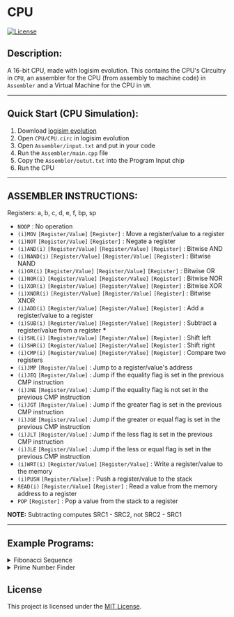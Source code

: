 # CPU

[![License](https://img.shields.io/badge/license-MIT-blue.svg)](https://opensource.org/licenses/MIT)

## Description:
A 16-bit CPU, made with logisim evolution. This contains the CPU's Circuitry in `CPU`, an assembler for the CPU (from assembly to machine code) in `Assembler` and a Virtual Machine for the CPU in `VM`.

---

## Quick Start (CPU Simulation):
1) Download [logisim evolution](https://github.com/logisim-evolution/logisim-evolution)
2) Open `CPU/CPU.circ` in logisim evolution
3) Open `Assembler/input.txt` and put in your code
4) Run the `Assembler/main.cpp` file
5) Copy the `Assembler/outut.txt` into the Program Input chip
6) Run the CPU

---

## ASSEMBLER INSTRUCTIONS:
Registers: a, b, c, d, e, f, bp, sp

- `NOOP` : No operation
- `(i)MOV` `[Register/Value]` `[Register]` : Move a register/value to a register
- `(i)NOT` `[Register/Value]` `[Register]` : Negate a register
- `(i)AND(i)` `[Register/Value]` `[Register/Value]` `[Register]` : Bitwise AND
- `(i)NAND(i)` `[Register/Value]` `[Register/Value]` `[Register]` : Bitwise NAND
- `(i)OR(i)` `[Register/Value]` `[Register/Value]` `[Register]` : Bitwise OR
- `(i)NOR(i)` `[Register/Value]` `[Register/Value]` `[Register]` : Bitwise NOR
- `(i)XOR(i)` `[Register/Value]` `[Register/Value]` `[Register]` : Bitwise XOR
- `(i)XNOR(i)` `[Register/Value]` `[Register/Value]` `[Register]` : Bitwise XNOR
- `(i)ADD(i)` `[Register/Value]` `[Register/Value]` `[Register]` : Add a register/value to a register
- `(i)SUB(i)` `[Register/Value]` `[Register/Value]` `[Register]` : Subtract a register/value from a register **__*__**
- `(i)SHL(i)` `[Register/Value]` `[Register/Value]` `[Register]` : Shift left
- `(i)SHR(i)` `[Register/Value]` `[Register/Value]` `[Register]` : Shift right
- `(i)CMP(i)` `[Register/Value]` `[Register/Value]` `[Register]` : Compare two registers
- `(i)JMP` `[Register/Value]` : Jump to a register/value's address
- `(i)JEQ` `[Register/Value]` : Jump if the equality flag is set in the previous CMP instruction
- `(i)JNE` `[Register/Value]` : Jump if the equality flag is not set in the previous CMP instruction
- `(i)JGT` `[Register/Value]` : Jump if the greater flag is set in the previous CMP instruction
- `(i)JGE` `[Register/Value]` : Jump if the greater or equal flag is set in the previous CMP instruction
- `(i)JLT` `[Register/Value]` : Jump if the less flag is set in the previous CMP instruction
- `(i)JLE` `[Register/Value]` : Jump if the less or equal flag is set in the previous CMP instruction
- `(i)WRT(i)` `[Register/Value]` `[Register/Value]` : Write a register/value to the memory
- `(i)PUSH` `[Register/Value]` : Push a register/value to the stack
- `READ(i)` `[Register/Value]` `[Register]` : Read a value from the memory address to a register
- `POP` `[Register]` : Pop a value from the stack to a register

**__NOTE:__** Subtracting computes SRC1 - SRC2, not SRC2 - SRC1

---
## Example Programs:
<details>
<summary>Fibonacci Sequence</summary>

`input.txt`:
```assembly
iMOV 1, b
ADDi sp 10 sp

#start
ADD a b c
PUSH c
MOV b a
MOV c b
iJMP start
```

`output.txt (+ formatting)`:
```
0000 8201 0001 4bc7 000a 0a0a 3c80 0240
0281 9400 0005 0000 0000 0000 0000 0000
```
</details>

<details>
<summary>Prime Number Finder</summary>

`input.txt`:
```assembly
#start:
    iMOV 100 a;
    iMOV 210 sp;
    iMOV 2 b;

#removemultiples:
    ADDi c 100 c;
    iWRT 0xffff c;
    SUBi c 100 c;
    ADD b c c;
CMP c a;
iJLT removemultiples;

#nextnumber:
    ADDi b 101 b;
    READ b c;
    SUBi b 100 b;
CMPi c 0xffff;
iJEQ nextnumber;

#checkcondition:
    PUSH a;
    SHR a a;
    CMP a b;
    POP a;
iJLT 300;

MOV b c;
SHL c c;
iJMP removemultiples;
```

`output.txt (+ formatting)`:
```
0000 8200 0064 8207 00d2 8201 0002 4a82
0064 9c10 ffff 4c82 0064 0a52 1280 9800
0007 4a41 0065 1e0a 4c41 0064 5280 ffff
9600 0011 3c00 1000 1208 3e00 9800 012c
0242 0e82 9400 0007 0000 0000 0000 0000

0000 8200 0064 8207 00d2 8201 0002 4a82
0064 9c10 ffff 4c82 0064 0a52 1280 9800
0006 4a41 0065 1e0a 4c41 0064 5280 ffff
9600 0010 3c00 1000 1208 3e00 9800 012c
0242 0e82 9400 0006 0000 0000 0000 0000
```
</details>


## License
This project is licensed under the [MIT License](LICENSE).
